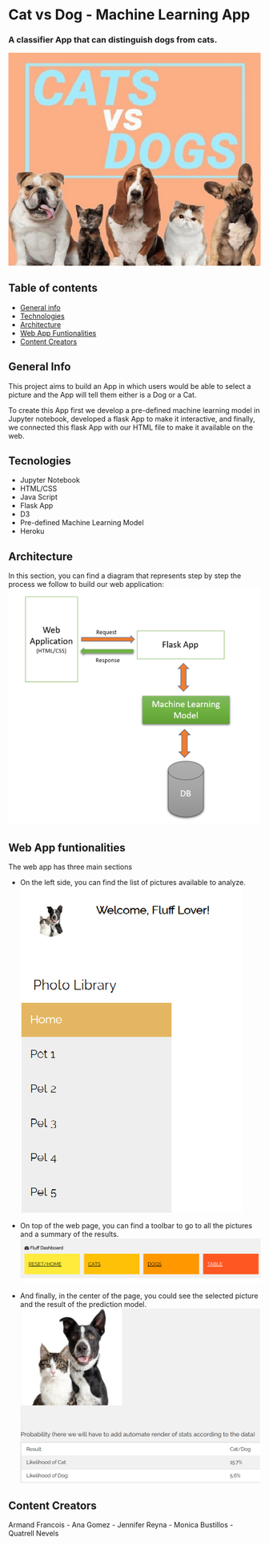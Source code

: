 # Cat vs Dog - Machine Learning App
### A classifier App that can distinguish dogs from cats.
![catgog](images/Readme_images/catdog_image.png)

## Table of contents
* [General info](#general-info)
* [Technologies](#technologies)
* [Architecture](#Architecture)
* [Web App Funtionalities](#Web-App-Funtionalities)
* [Content Creators](#Content-Creators)

## General Info
This project aims to build an App in which users would be able to select a picture and the App will tell them either is a Dog or a Cat.

To create this App first we develop a pre-defined machine learning model in Jupyter notebook, developed a flask App to make it interactive, and finally, we connected this flask App with our HTML file to make it available on the web.

## Tecnologies
* Jupyter Notebook
* HTML/CSS
* Java Script
* Flask App
* D3
* Pre-defined Machine Learning Model
* Heroku

## Architecture
In this section, you can find a diagram that represents step by step the process we follow to build our web application:
![Architecture](images/Readme_images/Architecture.png)

## Web App funtionalities
The web app has three main sections

* On the left side, you can find the list of pictures available to analyze.
![library](images/Readme_images/Library.png)

* On top of the web page, you can find a toolbar to go to all the pictures and a summary of the results.
![toolbar](images/Readme_images/Toolbar.png)

* And finally, in the center of the page, you could see the selected picture and the result of the prediction model.
![prediction](images/Readme_images/Chart.png)

## Content Creators
Armand Francois - Ana Gomez - Jennifer Reyna - Monica Bustillos - Quatrell Nevels

